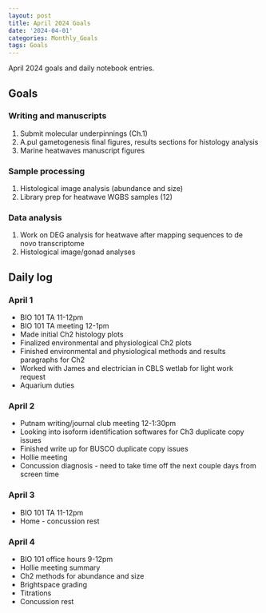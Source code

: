 ```yaml
---
layout: post
title: April 2024 Goals
date: '2024-04-01'
categories: Monthly_Goals
tags: Goals
---
```


April 2024 goals and daily notebook entries. 

## Goals  

### Writing and manuscripts 
              
1. Submit molecular underpinnings (Ch.1)
2. A.pul gametogenesis final figures, results sections for histology analysis
3. Marine heatwaves manuscript figures

### Sample processing

1. Histological image analysis (abundance and size)
2. Library prep for heatwave WGBS samples (12)

### Data analysis

1. Work on DEG analysis for heatwave after mapping sequences to de novo transcriptome
2. Histological image/gonad analyses 

## Daily log 

### April 1
- BIO 101 TA 11-12pm
- BIO 101 TA meeting 12-1pm
- Made initial Ch2 histology plots
- Finalized environmental and physiological Ch2 plots
- Finished environmental and physiological methods and results paragraphs for Ch2
- Worked with James and electrician in CBLS wetlab for light work request
- Aquarium duties

### April 2
- Putnam writing/journal club meeting 12-1:30pm
- Looking into isoform identification softwares for Ch3 duplicate copy issues
- Finished write up for BUSCO duplicate copy issues
- Hollie meeting
- Concussion diagnosis - need to take time off the next couple days from screen time

### April 3
- BIO 101 TA 11-12pm
- Home - concussion rest

### April 4
- BIO 101 office hours 9-12pm
- Hollie meeting summary
- Ch2 methods for abundance and size
- Brightspace grading
- Titrations
- Concussion rest







